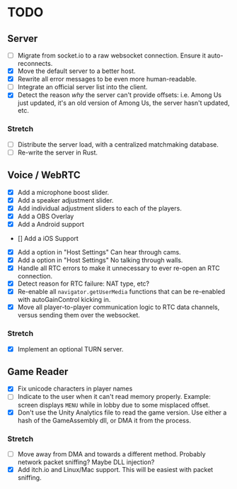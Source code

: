 # TODO

## Server

- [ ] Migrate from socket.io to a raw websocket connection. Ensure it auto-reconnects.
- [x] Move the default server to a better host.
- [x] Rewrite all error messages to be even more human-readable.
- [ ] Integrate an official server list into the client.
- [x] Detect the reason *why* the server can't provide offsets: i.e. Among Us just updated, it's an old version of Among Us, the server hasn't updated, etc.

### Stretch

- [ ] Distribute the server load, with a centralized matchmaking database.
- [ ] Re-write the server in Rust.

## Voice / WebRTC

- [x] Add a microphone boost slider.
- [x] Add a speaker adjustment slider.
- [x] Add individual adjustment sliders to each of the players.
- [x] Add a OBS Overlay
- [x] Add a Android support
- [] Add a iOS Support 
- [x] Add a option in "Host Settings" Can hear through cams.
- [x] Add a option in "Host Settings" No talking through walls.
- [x] Handle all RTC errors to make it unnecessary to ever re-open an RTC connection.
- [x] Detect reason for RTC failure: NAT type, etc?
- [x] Re-enable all `navigator.getUserMedia` functions that can be re-enabled with autoGainControl kicking in.
- [x] Move all player-to-player communication logic to RTC data channels, versus sending them over the websocket.

### Stretch

- [x] Implement an optional TURN server.

## Game Reader

- [x] Fix unicode characters in player names
- [ ] Indicate to the user when it can't read memory properly. Example: screen displays `MENU` while in lobby due to some misplaced offset.
- [x] Don't use the Unity Analytics file to read the game version. Use either a hash of the GameAssembly dll, or DMA it from the process.

### Stretch

- [ ] Move away from DMA and towards a different method. Probably network packet sniffing? Maybe DLL injection?
- [x] Add itch.io and Linux/Mac support. This will be easiest with packet sniffing.
